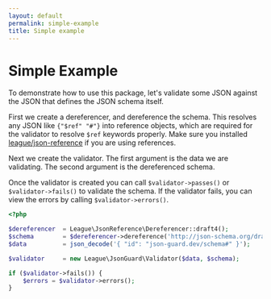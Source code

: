 ```yaml
---
layout: default
permalink: simple-example
title: Simple example
---
```


# Simple Example

To demonstrate how to use this package, let's validate some JSON against the JSON that defines the JSON schema itself.

First we create a dereferencer, and dereference the schema.  This resolves any JSON like `{"$ref" "#"}` into reference objects, which are required for the validator to resolve `$ref` keywords properly.  Make sure you installed [league/json-reference](//json-reference.thephpleague.com) if you are using references.

Next we create the validator.  The first argument is the data we are validating.  The second argument is the dereferenced schema.

Once the validator is created you can call `$validator->passes()` or `$validator->fails()` to validate the schema.  If the validator fails, you can view the errors by calling `$validator->errors()`.

```php
<?php

$dereferencer  = League\JsonReference\Dereferencer::draft4();
$schema        = $dereferencer->dereference('http://json-schema.org/draft-04/schema#');
$data          = json_decode('{ "id": "json-guard.dev/schema#" }');

$validator     = new League\JsonGuard\Validator($data, $schema);

if ($validator->fails()) {
    $errors = $validator->errors();
}
```
